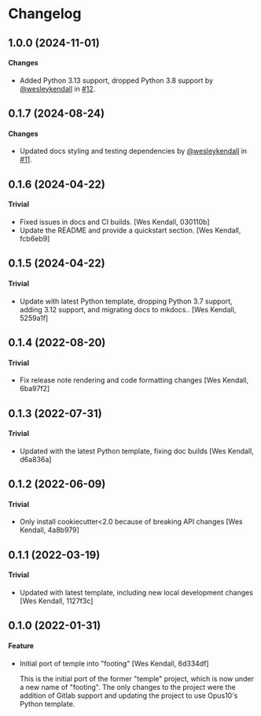 # Changelog

## 1.0.0 (2024-11-01)

#### Changes

  - Added Python 3.13 support, dropped Python 3.8 support by [@wesleykendall](https://github.com/wesleykendall) in [#12](https://github.com/Opus10/footing/pull/12).

## 0.1.7 (2024-08-24)

#### Changes

  - Updated docs styling and testing dependencies by [@wesleykendall](https://github.com/wesleykendall) in [#11](https://github.com/Opus10/footing/pull/11).

## 0.1.6 (2024-04-22)

#### Trivial

  - Fixed issues in docs and CI builds. [Wes Kendall, 030110b]
  - Update the README and provide a quickstart section. [Wes Kendall, fcb6eb9]

## 0.1.5 (2024-04-22)

#### Trivial

  - Update with latest Python template, dropping Python 3.7 support, adding 3.12 support, and migrating docs to mkdocs.. [Wes Kendall, 5259a1f]

## 0.1.4 (2022-08-20)

#### Trivial

  - Fix release note rendering and code formatting changes [Wes Kendall, 6ba97f2]

## 0.1.3 (2022-07-31)

#### Trivial

  - Updated with the latest Python template, fixing doc builds [Wes Kendall, d6a836a]

## 0.1.2 (2022-06-09)

#### Trivial

  - Only install cookiecutter<2.0 because of breaking API changes [Wes Kendall, 4a8b979]

## 0.1.1 (2022-03-19)

#### Trivial

  - Updated with latest template, including new local development changes [Wes Kendall, 1127f3c]

## 0.1.0 (2022-01-31)

#### Feature

  - Initial port of temple into "footing" [Wes Kendall, 6d334df]

    This is the initial port of the former "temple" project, which is now
    under a new name of "footing". The only changes to the project were
    the addition of Gitlab support and updating the project to
    use Opus10's Python template.
